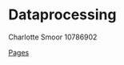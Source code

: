 # Dataprocessing
Charlotte Smoor 
10786902

[Pages](https://github.com/CharlotteSmoor/Dataprocessing/Homework)

